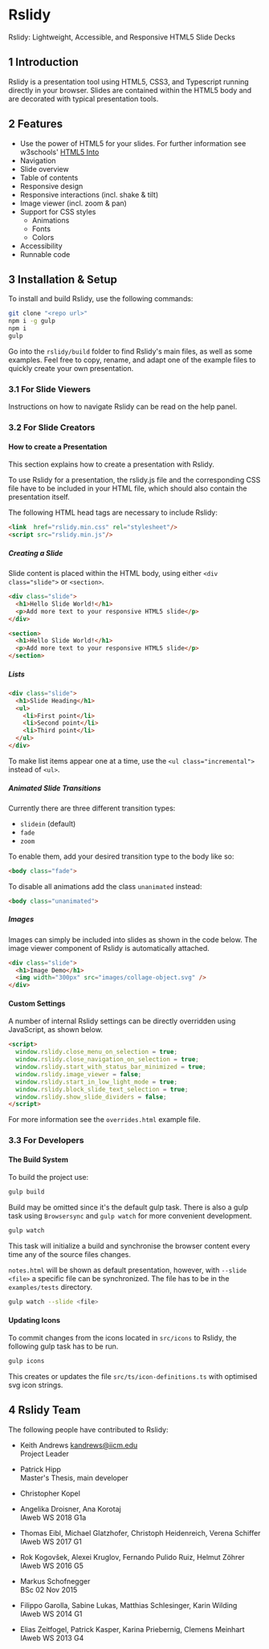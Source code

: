 
# Rslidy

Rslidy: Lightweight, Accessible, and Responsive HTML5 Slide Decks


## 1 Introduction

Rslidy is a presentation tool using HTML5, CSS3, and Typescript running
directly in your browser. Slides are contained within the HTML5
body and are decorated with typical presentation tools.


## 2 Features

- Use the power of HTML5 for your slides.
For further information see w3schools'
[HTML5 Into](https://www.w3schools.com/html/html5_intro.asp)
- Navigation
- Slide overview
- Table of contents
- Responsive design
- Responsive interactions (incl. shake & tilt)
- Image viewer (incl. zoom & pan)
- Support for CSS styles
    - Animations
    - Fonts
    - Colors
- Accessibility
- Runnable code


## 3 Installation & Setup

To install and build Rslidy, use the following commands:

```bash
git clone "<repo url>"
npm i -g gulp
npm i
gulp
```

Go into the `rslidy/build` folder to find Rslidy's main files, as well
as some examples. Feel free to copy, rename, and adapt one of the
example files to quickly create your own presentation.

### 3.1 For Slide Viewers

Instructions on how to navigate Rslidy can be read on the help panel.

### 3.2 For Slide Creators

#### How to create a Presentation
This section explains how to create a presentation with Rslidy.

To use Rslidy for a presentation, the rslidy.js file and the corresponding
CSS file have to be included in your HTML file, which should also
contain the presentation itself.

The following HTML head tags are necessary to include Rslidy:
```html
<link  href="rslidy.min.css" rel="stylesheet"/>
<script src="rslidy.min.js"/>
```

##### Creating a Slide
Slide content is placed within the HTML body, using either
`<div class="slide">` or `<section>`.


```html
<div class="slide">
  <h1>Hello Slide World!</h1>
  <p>Add more text to your responsive HTML5 slide</p>
</div>
```

```html
<section>
  <h1>Hello Slide World!</h1>
  <p>Add more text to your responsive HTML5 slide</p>
</section>
```

##### Lists
```html
<div class="slide">
  <h1>Slide Heading</h1>
  <ul>
    <li>First point</li>
    <li>Second point</li>
    <li>Third point</li>
  </ul>
</div>
```
To make list items appear one at a time, use the
`<ul class="incremental">` instead of `<ul>`.

##### Animated Slide Transitions
Currently there are three different transition types:
- `slidein` (default)
- `fade`
- `zoom`

To enable them, add your desired transition type to the body like so:

```html
<body class="fade">
```

To disable all animations add the class `unanimated` instead:

```html
<body class="unanimated">
```

##### Images

Images can simply be included into slides as shown in the code below.
The image viewer component of Rslidy is automatically attached.

```html
<div class="slide">
  <h1>Image Demo</h1>
  <img width="300px" src="images/collage-object.svg" />
</div>
```

#### Custom Settings

A number of internal Rslidy settings can be directly overridden using
JavaScript, as shown below.

```html
<script>
  window.rslidy.close_menu_on_selection = true;
  window.rslidy.close_navigation_on_selection = true;
  window.rslidy.start_with_status_bar_minimized = true;
  window.rslidy.image_viewer = false;
  window.rslidy.start_in_low_light_mode = true;
  window.rslidy.block_slide_text_selection = true;
  window.rslidy.show_slide_dividers = false;
</script>
```

For more information see the `overrides.html` example file.



### 3.3 For Developers


#### The Build System
To build the project use:

```bash
gulp build
```
Build may be omitted since it's the default gulp task.
There is also a gulp task using `Browsersync` and `gulp watch`
for more convenient development.

```bash
gulp watch
```
This task will initialize a build and synchronise the
browser content every time any of the source files changes.

`notes.html` will be shown as default presentation, however, with
`--slide <file>` a specific file can be synchronized. The file has to
be in the `examples/tests` directory.

```bash
gulp watch --slide <file>
```

#### Updating Icons

To commit changes from the icons located in `src/icons` to Rslidy, the
following gulp task has to be run.

```bash
gulp icons
```

This creates or updates the file `src/ts/icon-definitions.ts` with
optimised svg icon strings.



## 4 Rslidy Team

The following people have contributed to Rslidy:

- Keith Andrews
  [kandrews@iicm.edu](mailto:kandrews@iicm.edu?subject=Rslidy)  
  Project Leader

- Patrick Hipp  
  Master's Thesis, main developer

- Christopher Kopel  

- Angelika Droisner, Ana Korotaj  
  IAweb WS 2018 G1a

- Thomas Eibl, Michael Glatzhofer, Christoph Heidenreich, Verena Schiffer  
  IAweb WS 2017 G1

- Rok Kogovšek, Alexei Kruglov, Fernando Pulido Ruiz, Helmut Zöhrer  
  IAweb WS 2016 G5

- Markus Schofnegger  
  BSc 02 Nov 2015

- Filippo Garolla, Sabine Lukas, Matthias Schlesinger, Karin Wilding  
  IAweb WS 2014 G1

- Elias Zeitfogel, Patrick Kasper, Karina Priebernig, Clemens Meinhart  
  IAweb WS 2013 G4


